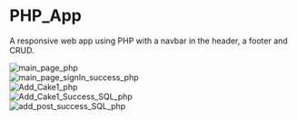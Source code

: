 # PHP_App
 A responsive web app using PHP with a navbar in the header, a footer and CRUD.

![main_page_php](https://github.com/mariesauve/PHP_Class_App/assets/149751752/af540c62-42c2-4382-b41a-577823b2f3d4)
<br/>
![main_page_signIn_success_php](https://github.com/mariesauve/PHP_Class_App/assets/149751752/5602620c-361a-4cf1-b81e-371497251541)
<br/>
![Add_Cake1_php](https://github.com/mariesauve/PHP_Class_App/assets/149751752/c15fc8f6-1669-4333-a182-2e4ddb2badc2)
<br/>
![Add_Cake1_Success_SQL_php](https://github.com/mariesauve/PHP_Class_App/assets/149751752/4b6f00f0-a0bb-42d0-903e-850754c7f79c)
<br/>
![add_post_success_SQL_php](https://github.com/mariesauve/PHP_Class_App/assets/149751752/b70b79d6-3a54-45ff-b9fa-510b086934f0)
